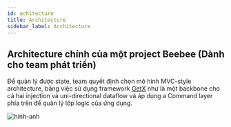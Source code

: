 ```yaml
---
id: achitecture
title: Architecture
sidebar_label: Architecture
---
```


## Architecture chính của một project Beebee (Dành cho team phát triển)

Để quản lý được state, team quyết định chọn mô hình MVC-style architecture, bằng việc sử dụng framework <a href="https://github.com/jonataslaw/getx" >GetX</a> như là một backbone cho cả hai injection và uni-directional dataflow và áp dụng a Command layer phía trên để quản lý lớp logic của ứng dụng. 

![hinh-anh](https://i.ibb.co/0hxnCb1/CQA-Programming-architecture-1.png)
